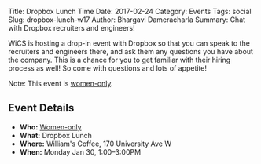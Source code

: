 Title: Dropbox Lunch Time
Date: 2017-02-24
Category: Events
Tags: social
Slug: dropbox-lunch-w17
Author: Bhargavi Dameracharla
Summary: Chat with Dropbox recruiters and engineers!

WiCS is hosting a drop-in event with Dropbox so that you can
speak to the recruiters and engineers there, and
ask them any questions you have about the company. This is
a chance for you to get familiar with their hiring
process as well! So come with questions and lots of
appetite!

Note: This event is [women-only]({filename}/pages/faq.md).

## Event Details ##

+ **Who:** [Women-only]({filename}/pages/faq.md)
+ **What:** Dropbox Lunch
+ **Where:** William's Coffee, 170 University Ave W
+ **When:** Monday Jan 30, 1:00&ndash;3:00PM
